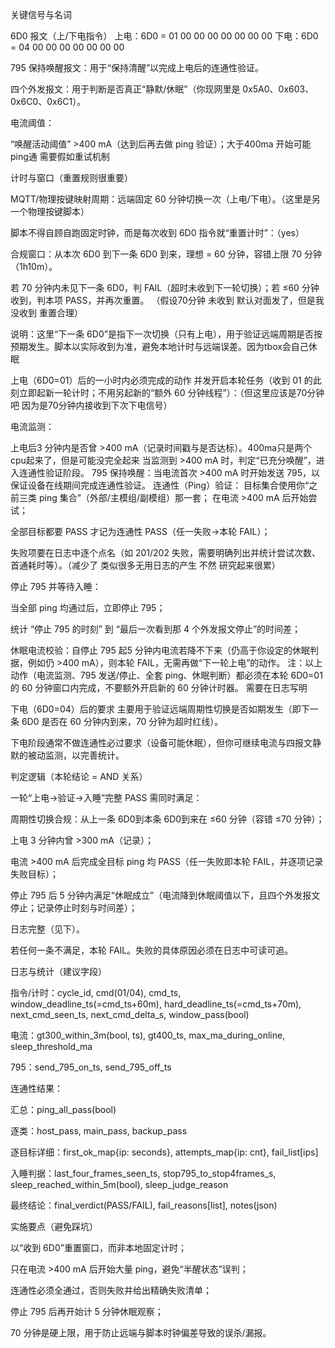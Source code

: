 关键信号与名词

6D0 报文（上/下电指令）
上电：6D0 = 01 00 00 00 00 00 00 00
下电：6D0 = 04 00 00 00 00 00 00 00

795 保持唤醒报文：用于“保持清醒”以完成上电后的连通性验证。

四个外发报文：用于判断是否真正“静默/休眠”（你现网里是 0x5A0、0x603、0x6C0、0x6C1）。

电流阈值：

“唤醒活动阈值” >400 mA（达到后再去做 ping 验证）；大于400ma 开始可能ping通 需要假如重试机制


计时与窗口（重置规则很重要）

MQTT/物理按键映射周期：远端固定 60 分钟切换一次（上电/下电）。（这里是另一个物理按键脚本）

脚本不得自顾自跑固定时钟，而是每次收到 6D0 指令就“重置计时”：（yes）

合规窗口：从本次 6D0 到下一条 6D0 到来，理想 = 60 分钟，容错上限 70 分钟（1h10m）。

若 70 分钟内未见下一条 6D0，判 FAIL（超时未收到下一轮切换）；若 ≤60 分钟收到，判本项 PASS，并再次重置。
（假设70分钟 未收到 默认对面发了，但是我没收到 重置合理）

说明：这里“下一条 6D0”是指下一次切换（只有上电），用于验证远端周期是否按预期发生。脚本以实际收到为准，避免本地计时与远端误差。因为tbox会自己休眠

上电（6D0=01）后的一小时内必须完成的动作
并发开启本轮任务（收到 01 的此刻立即起新一轮计时；不用另起新的“额外 60 分钟线程”）：（但这里应该是70分钟吧 因为是70分钟内接收到下次下电信号）

电流监测：

上电后3 分钟内是否曾 >400 mA（记录时间戳与是否达标）。400ma只是两个cpu起来了，但是可能没完全起来
当监测到 >400 mA 时，判定“已充分唤醒”，进入连通性验证阶段。
795 保持唤醒：当电流首次 >400 mA 时开始发送 795，以保证设备在线期间完成连通性验证。
连通性（Ping）验证：
目标集合使用你“之前三类 ping 集合”（外部/主模组/副模组）那一套；
在电流 >400 mA 后开始尝试；

全部目标都要 PASS 才记为连通性 PASS（任一失败→本轮 FAIL）；

失败项要在日志中逐个点名（如 201/202 失败，需要明确列出并统计尝试次数、首通耗时等）。（减少了 类似很多无用日志的产生 不然 研究起来很累）

停止 795 并等待入睡：

当全部 ping 均通过后，立即停止 795；

统计 “停止 795 的时刻” 到 “最后一次看到那 4 个外发报文停止”的时间差；

休眠电流校验：自停止 795 起5 分钟内电流若降不下来（仍高于你设定的休眠判据，例如仍 >400 mA），则本轮 FAIL，无需再做“下一轮上电”的动作。
注：以上动作（电流监测、795 发送/停止、全套 ping、休眠判断）都必须在本轮 6D0=01 的 60 分钟窗口内完成，不要额外开启新的 60 分钟计时器。 需要在日志写明

下电（6D0=04）后的要求
主要用于验证远端周期性切换是否如期发生（即下一条 6D0 是否在 60 分钟内到来，70 分钟为超时红线）。

下电阶段通常不做连通性必过要求（设备可能休眠），但你可继续电流与四报文静默的被动监测，以完善统计。

判定逻辑（本轮结论 = AND 关系）

一轮“上电→验证→入睡”完整 PASS 需同时满足：

周期性切换合规：从上一条 6D0到本条 6D0到来在 ≤60 分钟（容错 ≤70 分钟）；

上电 3 分钟内曾 >300 mA（记录）；

电流 >400 mA 后完成全目标 ping 均 PASS（任一失败即本轮 FAIL，并逐项记录失败目标）；

停止 795 后 5 分钟内满足“休眠成立”（电流降到休眠阈值以下，且四个外发报文停止；记录停止时刻与时间差）；

日志完整（见下）。

若任何一条不满足，本轮 FAIL。失败的具体原因必须在日志中可读可追。

日志与统计（建议字段）

指令/计时：cycle_id, cmd(01/04), cmd_ts, window_deadline_ts(=cmd_ts+60m), hard_deadline_ts(=cmd_ts+70m), next_cmd_seen_ts, next_cmd_delta_s, window_pass(bool)

电流：gt300_within_3m(bool, ts), gt400_ts, max_ma_during_online, sleep_threshold_ma

795：send_795_on_ts, send_795_off_ts

连通性结果：

汇总：ping_all_pass(bool)

逐类：host_pass, main_pass, backup_pass

逐目标详细：first_ok_map{ip: seconds}, attempts_map{ip: cnt}, fail_list[ips]

入睡判据：last_four_frames_seen_ts, stop795_to_stop4frames_s, sleep_reached_within_5m(bool), sleep_judge_reason

最终结论：final_verdict(PASS/FAIL), fail_reasons[list], notes(json)

实施要点（避免踩坑）

以“收到 6D0”重置窗口，而非本地固定计时；

只在电流 >400 mA 后开始大量 ping，避免“半醒状态”误判；

连通性必须全通过，否则失败并给出精确失败清单；

停止 795 后再开始计 5 分钟休眠观察；

70 分钟是硬上限，用于防止远端与脚本时钟偏差导致的误杀/漏报。